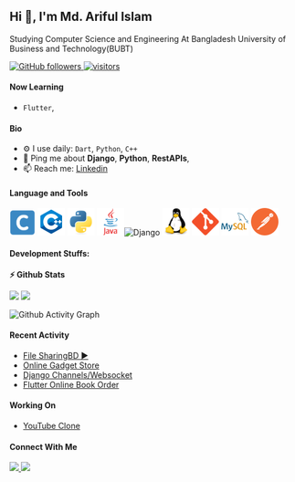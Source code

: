 ## Hi 👋, I'm Md. Ariful Islam
Studying Computer Science and Engineering At Bangladesh University of Business and Technology(BUBT)
<p align="left">
  <!-- <a href="https://leetcode.com/username/">
    <img src="https://cp-logo.vercel.app/leetcode/username" alt="Leet code rating" />
  </a>
  <a href="https://codeforces.com/profile/username">
    <img src="https://raw.githubusercontent.com/username/cf-stats/main/output/rating.svg" alt="Leet code rating" />
  </a> -->
  <a href="https://github.com/Ariful2634?tab=followers">
    <img alt="GitHub followers" src="https://img.shields.io/github/followers/Ariful2634?color=green&logo=github">
  </a>
  <a href="https://github.com/Ariful2634/">
    <img src="https://komarev.com/ghpvc/?username=Ariful2634" alt="visitors" />
  </a>
</p>

#### Now Learning

- `Flutter`,


#### Bio

- ⚙️ I use daily: `Dart`, `Python`, `C++`
- 💬 Ping me about **Django**, **Python**, **RestAPIs**,
- 📫 Reach me: <a href="https://www.linkedin.com/in/partho-debnath-b8632a201"> Linkedin </a> 

#### Language and Tools
<img height="45"  src="img/c.svg" alt="C"> <img height="48" src="img/c++.svg" alt="C++"> <img height="48" src="img/python-original.svg" alt="python"> <img height="48"  src="img/java.svg" alt="Java"><img height="50" src="img/django.svg" alt="Django"> <img height="48" src="img/linux-original.svg" alt="linux"> <img height="48" src="img/git-original.svg" alt="git"> <img height="48" src="img/mysql.svg" alt="MySql"> <img height="48" src="img/postman.svg" alt="Postman">

#### Development Stuffs:

<b>⚡ Github Stats</b>
<p float="left">
<img height="190em" src="https://github-readme-stats.vercel.app/api?username=pd28CSE&show_icons=true&hide_border=true&count_private=true&"/> 
<img height="190em" src="https://github-readme-stats.vercel.app/api/top-langs/?username=pd28CSE&show_icons=true&hide_border=true&layout=compact&langs_count=8"/>

![Github Activity Graph](https://github-readme-activity-graph.cyclic.app/graph?username=pd28CSE&theme=react-dark)
</p>



<!-- <b>&#128200; Competitive Programming</b>
    code forces status -->


#### Recent Activity
- [File SharingBD ▶️](https://filesharingbd.pythonanywhere.com/) 
- [Online Gadget Store](https://github.com/Binary-Soft/Online-Gadget-Store-.git)
- [Django Channels/Websocket](https://github.com/pd28CSE/djangoChannelsWebsocket2)
- [Flutter Online Book Order](https://github.com/pd28CSE/flutter-online-book-shop)

#### Working On
- [YouTube Clone](https://github.com/pd28CSE/YouTube)


#### Connect With Me

<p left="center">
<a href="https://www.linkedin.com/in/partho-debnath-b8632a201">
  <img src="https://img.shields.io/badge/linkedin-%230077B5.svg?&style=for-the-badge&logo=linkedin&logoColor=white" height=25>
</a> 
<a href="mailto:parthodebnath28@gmail.com">
  <img src="https://img.shields.io/badge/Gmail-D14836?style=for-the-badge&logo=gmail&logoColor=white" height=25>
</a>
</p>
